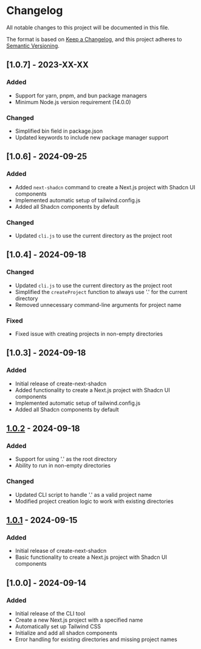 # Changelog

All notable changes to this project will be documented in this file.

The format is based on [Keep a Changelog](https://keepachangelog.com/en/1.0.0/),
and this project adheres to [Semantic Versioning](https://semver.org/spec/v2.0.0.html).

## [1.0.7] - 2023-XX-XX

### Added
- Support for yarn, pnpm, and bun package managers
- Minimum Node.js version requirement (14.0.0)

### Changed
- Simplified bin field in package.json
- Updated keywords to include new package manager support

## [1.0.6] - 2024-09-25

### Added
- Added `next-shadcn` command to create a Next.js project with Shadcn UI components
- Implemented automatic setup of tailwind.config.js
- Added all Shadcn components by default

### Changed
- Updated `cli.js` to use the current directory as the project root

## [1.0.4] - 2024-09-18

### Changed
- Updated `cli.js` to use the current directory as the project root
- Simplified the `createProject` function to always use '.' for the current directory
- Removed unnecessary command-line arguments for project name

### Fixed
- Fixed issue with creating projects in non-empty directories

## [1.0.3] - 2024-09-18

### Added
- Initial release of create-next-shadcn
- Added functionality to create a Next.js project with Shadcn UI components
- Implemented automatic setup of tailwind.config.js
- Added all Shadcn components by default

## [1.0.2] - 2024-09-18

### Added
- Support for using '.' as the root directory
- Ability to run in non-empty directories

### Changed
- Updated CLI script to handle '.' as a valid project name
- Modified project creation logic to work with existing directories

## [1.0.1] - 2024-09-15

### Added
- Initial release of create-next-shadcn
- Basic functionality to create a Next.js project with Shadcn UI components

[1.0.2]: https://github.com/sudsarkar13/starter-apps/compare/v1.0.1...v1.0.2
[1.0.1]: https://github.com/sudsarkar13/starter-apps/releases/tag/v1.0.1

## [1.0.0] - 2024-09-14

### Added
- Initial release of the CLI tool
- Create a new Next.js project with a specified name
- Automatically set up Tailwind CSS
- Initialize and add all shadcn components
- Error handling for existing directories and missing project names
